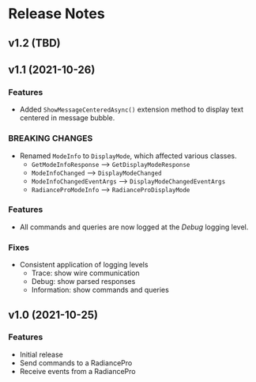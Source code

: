 # Release Notes

## v1.2 (TBD)



## v1.1 (2021-10-26)

### Features

* Added `ShowMessageCenteredAsync()` extension method to display text centered in message bubble.


### BREAKING CHANGES

* Renamed `ModeInfo` to `DisplayMode`, which affected various classes.
    * `GetModeInfoResponse` --> `GetDisplayModeResponse`
    * `ModeInfoChanged` --> `DisplayModeChanged`
    * `ModeInfoChangedEventArgs` --> `DisplayModeChangedEventArgs`
    * `RadianceProModeInfo` --> `RadianceProDisplayMode`

### Features

* All commands and queries are now logged at the _Debug_ logging level.

### Fixes

* Consistent application of logging levels
    * Trace: show wire communication
    * Debug: show parsed responses
    * Information: show commands and queries

## v1.0 (2021-10-25)

### Features

* Initial release
* Send commands to a RadiancePro
* Receive events from a RadiancePro

